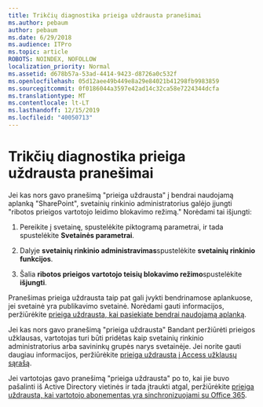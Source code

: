 ```yaml
---
title: Trikčių diagnostika prieiga uždrausta pranešimai
ms.author: pebaum
author: pebaum
ms.date: 6/29/2018
ms.audience: ITPro
ms.topic: article
ROBOTS: NOINDEX, NOFOLLOW
localization_priority: Normal
ms.assetid: d678b57a-53ad-4414-9423-d8726a0c532f
ms.openlocfilehash: 05d12aee49b449e8a29e84021b41298fb9983859
ms.sourcegitcommit: 0f0186044a3597e42ad14c32ca58e7224344dcfa
ms.translationtype: MT
ms.contentlocale: lt-LT
ms.lasthandoff: 12/15/2019
ms.locfileid: "40050713"
---
```

# <a name="troubleshoot-access-denied-messages"></a>Trikčių diagnostika prieiga uždrausta pranešimai

Jei kas nors gavo pranešimą "prieiga uždrausta" į bendrai naudojamą aplanką "SharePoint", svetainių rinkinio administratorius galėjo įjungti "ribotos prieigos vartotojo leidimo blokavimo režimą." Norėdami tai išjungti: 
  
1. Pereikite į svetainę, spustelėkite piktogramą parametrai, ir tada spustelėkite **Svetainės parametrai**.
    
2. Dalyje **svetainių rinkinio administravimas**spustelėkite **svetainių rinkinio funkcijos**.
    
3. Šalia **ribotos prieigos vartotojo teisių blokavimo režimo**spustelėkite **išjungti**.
    
Pranešimas prieiga uždrausta taip pat gali įvykti bendrinamose aplankuose, jei svetainė yra publikavimo svetainė. Norėdami gauti informacijos, peržiūrėkite [prieiga uždrausta, kai pasiekiate bendrai naudojamą aplanką](https://go.microsoft.com/fwlink/?linkid=2004317).
  
Jei kas nors gavo pranešimą "prieiga uždrausta" Bandant peržiūrėti prieigos užklausas, vartotojas turi būti pridėtas kaip svetainių rinkinio administratorius arba savininkų grupės narys svetainėje. Jei norite gauti daugiau informacijos, peržiūrėkite [prieiga uždrausta į Access užklausų sąrašą](https://go.microsoft.com/fwlink/?linkid=2004220).
  
Jei vartotojas gavo pranešimą "prieiga uždrausta" po to, kai jie buvo pašalinti iš Active Directory vietinės ir tada įtraukti atgal, peržiūrėkite [prieiga uždrausta, kai vartotojo abonementas yra sinchronizuojami su Office 365](https://go.microsoft.com/fwlink/?linkid=2004318).
  

